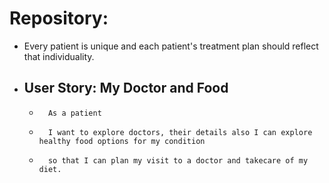 # Repository:
- Every patient is unique and each patient's treatment plan should reflect that individuality.

- ## User Story:		My Doctor and Food
    -		As a patient
	-   	I want to explore doctors, their details also I can explore healthy food options for my condition
	-   	so that I can plan my visit to a doctor and takecare of my diet.
